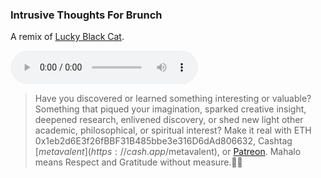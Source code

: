 ### Intrusive Thoughts For Brunch

A remix of [Lucky Black Cat](https://open.spotify.com/track/3MkaTyLivC0P7odKTS6IoD?si=-Hcps83gSlGmsEQoB4HePg).

<audio controls>
  <source src="https://github.com/metavalent/metavalent.github.io/blob/gh-pages/assets/audio-video/BreakdownBreakthrough.mp3?raw=true" type="audio/mpeg">
Your browser does not support the audio element.
</audio>

<!-- For custom thumbnail
![alt text](/assets/images/image.jpg "title")
-->

> Have you discovered or learned something interesting or valuable? Something that piqued your imagination, sparked creative insight, deepened research, enlivened discovery, or shed new light other academic, philosophical, or spiritual interest? Make it real with ETH 0x1eb2d6E3f26fBBF31B485bbe3e316D6dAd806632, Cashtag [$metavalent](https://cash.app/$metavalent), or [Patreon](https://patreon.com/metavalent). Mahalo means Respect and Gratitude without measure.🙏🏼
